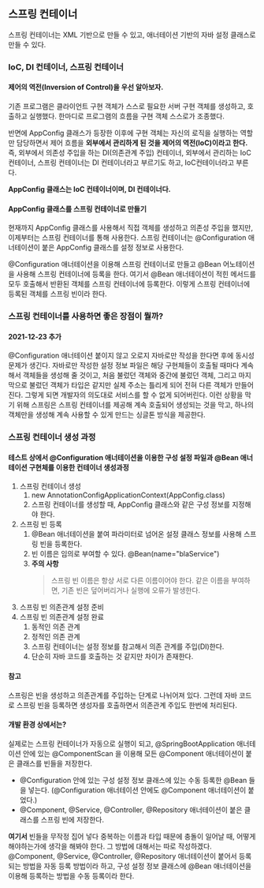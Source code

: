 
## 스프링 컨테이너
스프링 컨테이너는 XML 기반으로 만들 수 있고, 애너테이션 기반의 자바 설정 클래스로 만들 수 있다.

### IoC, DI 컨테이너, 스프링 컨테이너

#### 제어의 역전(Inversion of Control)을 우선 알아보자.

기존 프로그램은 클라이언트 구현 객체가 스스로 필요한 서버 구현 객체를 생성하고, 호출하고 실행했다.
한마디로 프로그램의 흐름을 구현 객체 스스로가 조종했다.

반면에 AppConfig 클래스가 등장한 이후에 구현 객체는 자신의 로직을 실행하는 역할만 담당하면서 제어 흐름을
**외부에서 관리하게 된 것을 제어의 역전(IoC)이라고 한다.**
즉, 외부에서 의존성 주입을 하는 DI(의존관계 주입) 컨테이너, 외부에서 관리하는 IoC 컨테이너, 스프링 컨테이너는 DI 컨테이너라고 부르기도 하고, IoC컨테이너라고 부른다.

**AppConfig 클래스는 IoC 컨테이너이며, DI 컨테이너다.**


#### AppConfig 클래스를 스프링 컨테이너로 만들기 

현재까지 AppConfig 클래스를 사용해서 직접 객체를 생성하고 의존성 주입을 했지만, 이제부터는 스프링 컨테이너를 통해 사용한다. 스프링 컨테이너는 @Configuration 애너테이션이 붙은 AppConfig 클래스를 설정 정보로 사용한다.

@Configuration 애너테이션을 이용해 스프링 컨테이너로 만들고 @Bean 어노테이션을 사용해 스프링 컨테이너에 등록을 한다.
여기서 @Bean 애너테이션이 적힌 메서드를 모두 호출해서 반환된 객체를 스프링 컨테이너에 등록한다. 이렇게 스프링 컨테이너에 등록된 객체를 스프링 빈이라 한다.

### 스프링 컨테이너를 사용하면 좋은 장점이 뭘까? 
#### 2021-12-23 추가
@Configuration 애너테이션 붙이지 않고 오로지 자바로만 작성을 한다면 후에 동시성 문제가 생긴다. 자바로만 작성한 설정 정보 파일은 해당 구현체들이 호출될 때마다 계속해서 객체들을 생성해 줄 것이고,
처음 불렀던 객체와 중간에 불렀던 객체, 그리고 마지막으로 불렀던 객체가 타입은 같지만 실제 주소는 틀리게 되어 전혀 다른 객체가 만들어진다. 그렇게 되면 개발자의 의도대로 서비스를 할 수 없게 되어버린다. 이런 상황을 막기 위해 스프링은 스프링 컨테이너를 제공해 계속 호출되어 생성되는 것을 막고, 하나의 객체만을 생성해 계속 사용할 수 있게 만드는 싱글톤 방식을 제공한다.


### 스프링 컨테이너 생성 과정

#### 테스트 상에서 @Configuration 애너테이션을 이용한 구성 설정 파일과 @Bean 애너테이션 구현체를 이용한 컨테이너 생성과정

1. 스프링 컨테이너 생성
   1. new AnnotationConfigApplicationContext(AppConfig.class)
   2. 스프링 컨테이너를 생성할 때, AppConfig 클래스와 같은 구성 정보를 지정해야 한다.
2. 스프링 빈 등록
   1. @Bean 애너테이션을 붙여 파라미터로 넘어온 설정 클래스 정보를 사용해 스프링 빈을 등록한다.
   2. 빈 이름은 임의로 부여할 수 있다.
      @Bean(name="blaService")
   3. **주의 사항**
      > 스프링 빈 이름은 항상 서로 다른 이름이어야 한다. 같은 이름을 부여하면, 기존 빈은 덮어버리거나 실행에
오류가 발생한다.
3. 스프링 빈 의존관계 설정 준비
4. 스프링 빈 의존관계 설정 완료
   1. 동적인 의존 관계
   2. 정적인 의존 관계
   3. 스프링 컨테이너는 설정 정보를 참고해서 의존 관계를 주입(DI)한다.
   4. 단순히 자바 코드를 호출하는 것 같지만 차이가 존재한다.

#### 참고
스프링은 빈을 생성하고 의존관계를 주입하는 단계로 나뉘어져 있다. 그런데 자바 코드로 스프링 빈을 등록하면
생성자를 호출하면서 의존관계 주입도 한번에 처리된다. 

#### 개발 환경 상에서는?
실제로는 스프링 컨테이너가 자동으로 실행이 되고, @SpringBootApplication 애너테이션 안에 있는 @ComponentScan 을 이용해 모든 @Component 애너테이션이 붙은 클래스를 빈들을 저장한다.
- @Configuration 안에 있는 구성 설정 정보 클래스에 있는 수동 등록한 @Bean 들을 넣는다. (@Configuration 애너테이션 안에도 @Component 애너테이션이 붙었다.)
- @Component, @Service, @Controller, @Repository 애너테이션이 붙은 클래스를 스프링 빈에 저장한다.

**여기서**  빈들을 무작정 집어 넣다 중복하는 이름과 타입 때문에 충돌이 일어날 때, 어떻게 해야하는가에 생각을 해봐야 한다. 그 방법에 대해서는 따로 작성하겠다.
@Component, @Service, @Controller, @Repository 애너테이션이 붙어서 등록되는 방법을 자동 등록 방법이라 하고, 구성 설정 정보 클래스에 @Bean 애너테이션을 이용해 등록하는 방법을 수동 등록이라 한다.

